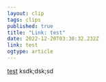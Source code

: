 ```yaml
---
layout: clip 
tags: clips 
published: true 
title: "Link: test" 
date: 2022-12-20T03:30:32.232Z 
link: test 
ogtype: article 
---
```

[test](test) 
ksdk;dsk;sd